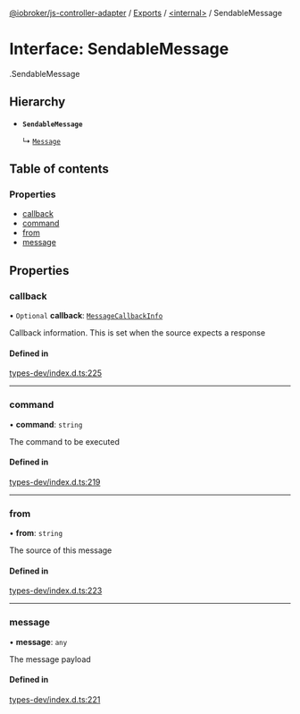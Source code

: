 [@iobroker/js-controller-adapter](../README.md) / [Exports](../modules.md) / [<internal\>](../modules/internal_.md) / SendableMessage

# Interface: SendableMessage

[<internal>](../modules/internal_.md).SendableMessage

## Hierarchy

- **`SendableMessage`**

  ↳ [`Message`](internal_.Message.md)

## Table of contents

### Properties

- [callback](internal_.SendableMessage.md#callback)
- [command](internal_.SendableMessage.md#command)
- [from](internal_.SendableMessage.md#from)
- [message](internal_.SendableMessage.md#message)

## Properties

### callback

• `Optional` **callback**: [`MessageCallbackInfo`](internal_.MessageCallbackInfo.md)

Callback information. This is set when the source expects a response

#### Defined in

[types-dev/index.d.ts:225](https://github.com/ioBroker/ioBroker.js-controller/blob/9c01619f/packages/types-dev/index.d.ts#L225)

___

### command

• **command**: `string`

The command to be executed

#### Defined in

[types-dev/index.d.ts:219](https://github.com/ioBroker/ioBroker.js-controller/blob/9c01619f/packages/types-dev/index.d.ts#L219)

___

### from

• **from**: `string`

The source of this message

#### Defined in

[types-dev/index.d.ts:223](https://github.com/ioBroker/ioBroker.js-controller/blob/9c01619f/packages/types-dev/index.d.ts#L223)

___

### message

• **message**: `any`

The message payload

#### Defined in

[types-dev/index.d.ts:221](https://github.com/ioBroker/ioBroker.js-controller/blob/9c01619f/packages/types-dev/index.d.ts#L221)
